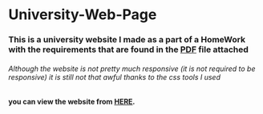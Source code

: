 # University-Web-Page
### This is a university website I made as a part of a **HomeWork**  with the requirements that are found in the [PDF](https://github.com/RadwanH/University-Web-Page/blob/main/BIM222_HW1.pdf) file attached  ###

###### Although the website is not pretty much responsive (it is not required to be responsive) it is still not that awful thanks to the css tools I used 

#### you can view the website from [**HERE**](https://radwanh.github.io/University-Web-Page/).
